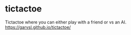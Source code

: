 # tictactoe

Tictactoe where you can either play with a friend or vs an AI.
https://garvsl.github.io/tictactoe/

